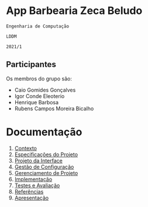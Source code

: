 # App Barbearia Zeca Beludo

`Engenharia de Computação`

`LDDM`

`2021/1`

## Participantes

Os membros do grupo são: 
- Caio Gomides Gonçalves
- Igor Conde Eleoterio
- Henrique Barbosa
- Rubens Campos Moreira Bicalho

# Documentação

1. [Contexto](docs/1-Contexto.md)
2. [Especificações do Projeto](docs/2-Especificação.md)
3. [Projeto da Interface](docs/3-Interface.md)
4. [Gestão de Configuração](docs/4-Gestão-Configuração.md)
5. [Gerenciamento de Projeto](docs/5-Gerenciamento-Projeto.md)
6. [Implementação](docs/6-Implementação_Enunciado.md)
7. [Testes e Avaliação](docs/7-Testes_Enunciado.md)
8. [Referências](docs/8-Referências_Enunciado.md)
9. [Apresentação](docs/9-Apresentação_Enunciado.md)
